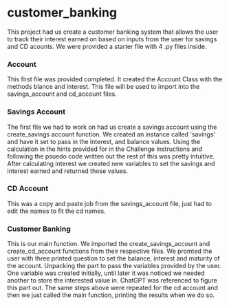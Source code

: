 # customer_banking
This project had us create a customer banking system that allows the user to track their interest earned on based on inputs from the user for savings and CD acounts. 
We were provided a starter file with 4 .py files inside.
### Account
This first file was provided completed. It created the Account Class with the methods blance and interest. This file will be used to import into the savings_account and cd_account files.
### Savings Account
The first file we had to work on had us create a savings account using the create_savings account function. We created an instance called 'savings' and have it set to pass in the interest, and balance values. Using the calculation in the hints provided for in the Challenge Instructions and following the psuedo code written out the rest of this was pretty intuitive. After calculating interest we created new variables to set the savings and interest earned and returned those values.
### CD Account
This was a copy and paste job from the savings_account file, just had to edit the names to fit the cd names.
### Customer Banking
This is our main function. We imported the create_savings_account and create_cd_account functions from their respective files.
We promted the user with three printed question to set the balance, interest and maturity of the account. 
Unpacking the part to pass the variables provided by the user. One variable was created initially, until later it was noticed we needed another to store the interested value in. ChatGPT was referenced to figure this part out. 
The same steps above were repeated for the cd account and then we just called the main function, printing the results when we do so.